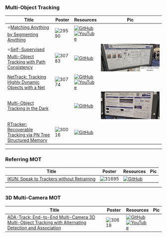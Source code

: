 ### Multi-Object Tracking
|Title|Poster|Resources|Pic|
|------|------|------|------|
| ⭐[Matching Anything by Segmenting Anything ](https://openaccess.thecvf.com/content/CVPR2024/html/Li_Matching_Anything_by_Segmenting_Anything_CVPR_2024_paper.html)|![29590](https://github.com/HeChengHui/CVPR2024/assets/84503515/51af6529-25a3-4210-93c2-c8d3b2cf9a9a)|[![GitHub](https://img.shields.io/github/stars/dsx0511/ADA-Track?style=social)](https://github.com/siyuanliii/masa)<br> [![YouTube](https://img.shields.io/badge/YouTube-%23FF0000.svg?style=for-the-badge&logo=YouTube&logoColor=white)](https://www.youtube.com/watch?v=KDQVujKAWFQ)
| ⭐[Self-Supervised Multi-Object Tracking with Path Consistency ](https://openaccess.thecvf.com/content/CVPR2024/html/Lu_Self-Supervised_Multi-Object_Tracking_with_Path_Consistency_CVPR_2024_paper.html)|![30783](https://github.com/HeChengHui/CVPR2024/assets/84503515/e1257396-4def-4364-a747-6b3f3145d312)|[![GitHub](https://img.shields.io/github/stars/amazon-science/path-consistency?style=social)](https://github.com/amazon-science/path-consistency)|![Pic](https://github.com/HeChengHui/CVPR2024/blob/main/Papers/Topics/Object%20Tracking/assets/WhatsApp%20Image%202024-07-08%20at%2015.39.11.jpeg)
| [NetTrack: Tracking Highly Dynamic Objects with a Net ](https://openaccess.thecvf.com/content/CVPR2024/html/Zheng_NetTrack_Tracking_Highly_Dynamic_Objects_with_a_Net_CVPR_2024_paper.html)| ![30774](https://github.com/HeChengHui/CVPR2024/assets/84503515/186b75ec-3b56-4c03-aca7-33f171096c8a)| [![GitHub](https://img.shields.io/github/stars/George-Zhuang/NetTrack?style=social)](https://github.com/George-Zhuang/NetTrack)<br> [![YouTube](https://img.shields.io/badge/YouTube-%23FF0000.svg?style=for-the-badge&logo=YouTube&logoColor=white)](https://www.youtube.com/watch?v=h81R1B8HuOE)
| [Multi-Object Tracking in the Dark](https://openaccess.thecvf.com/content/CVPR2024/html/Wang_Multi-Object_Tracking_in_the_Dark_CVPR_2024_paper.html) |  | [![GitHub](https://img.shields.io/github/stars/ying-fu/LMOT?style=social)](https://github.com/ying-fu/LMOT) | ![Pic](https://github.com/HeChengHui/CVPR2024/blob/main/Papers/Topics/Object%20Tracking/assets/photo_2024-07-02_22-40-42.jpg)
| [RTracker: Recoverable Tracking via PN Tree Structured Memory ](https://openaccess.thecvf.com/content/CVPR2024/html/Huang_RTracker_Recoverable_Tracking_via_PN_Tree_Structured_Memory_CVPR_2024_paper.html)| ![30016](https://github.com/HeChengHui/CVPR2024/assets/84503515/4d440508-62b0-45ed-88ca-6449b23c5b4b)| [![GitHub](https://img.shields.io/github/stars/NorahGreen/RTracker?style=social)](https://github.com/NorahGreen/RTracker)

---

### Referring MOT
|Title|Poster|Resources|Pic|
|------|------|------|------|
| [iKUN: Speak to Trackers without Retraining ](https://openaccess.thecvf.com/content/CVPR2024/html/Du_iKUN_Speak_to_Trackers_without_Retraining_CVPR_2024_paper.html)| ![31695](https://github.com/HeChengHui/CVPR2024/assets/84503515/5aa4de01-5800-46f0-b018-baf9ef8612c8)| [![GitHub](https://img.shields.io/github/stars/dyhBUPT/iKUN?style=social)](https://github.com/dyhBUPT/iKUN)

---

### 3D Multi-Camera MOT
|Title|Poster|Resources|Pic|
|------|------|------|------|
| [ADA-Track: End-to-End Multi-Camera 3D Multi-Object Tracking with Alternating Detection and Association](https://openaccess.thecvf.com/content/CVPR2024/html/Ding_ADA-Track_End-to-End_Multi-Camera_3D_Multi-Object_Tracking_with_Alternating_Detection_and_CVPR_2024_paper.html)|  ![30618](https://github.com/HeChengHui/CVPR2024/assets/84503515/9bccb016-1185-4aa4-95fb-c7e82c7e153f)| [![GitHub](https://img.shields.io/github/stars/dsx0511/ADA-Track?style=social)](https://github.com/dsx0511/ADA-Track)<br> [![YouTube](https://img.shields.io/badge/YouTube-%23FF0000.svg?style=for-the-badge&logo=YouTube&logoColor=white)](https://www.youtube.com/watch?v=vYm16mHXrjU)
